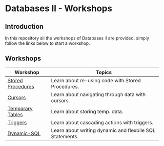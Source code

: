 # Databases II - Workshops

## Introduction

In this repository all the workshops of Databases II are provided, simply follow the links below to start a workshop.

## Workshops

| Workshop | Topics |
| ----- | ---- |
| [Stored Procedures](/workshops/stored-procedures.md) | Learn about re-using code with Stored Procedures. |
| [Cursors](/workshops/cursors.md) | Learn about navigating through data with cursors. |
| [Temporary Tables](/workshops/temp-tables.md) | Learn about storing temp. data. |
| [Triggers](/workshops/triggers.md) | Learn about cascading actions with triggers. |
| [Dynamic-SQL](/workshops/dynamic-sql.md) | Learn about writing dynamic and flexbile SQL Statements. |